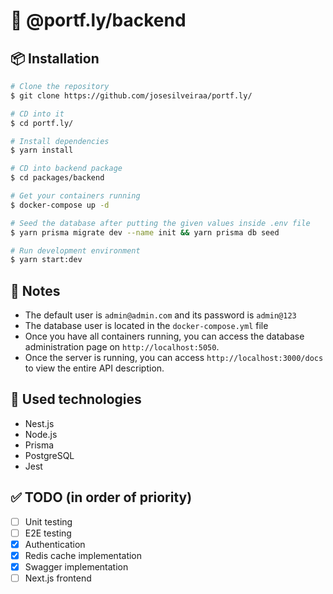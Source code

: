 # :rocket: @portf.ly/backend

## 📦 Installation

```bash
# Clone the repository
$ git clone https://github.com/josesilveiraa/portf.ly/

# CD into it
$ cd portf.ly/

# Install dependencies
$ yarn install

# CD into backend package
$ cd packages/backend

# Get your containers running
$ docker-compose up -d

# Seed the database after putting the given values inside .env file
$ yarn prisma migrate dev --name init && yarn prisma db seed

# Run development environment
$ yarn start:dev
```

## :closed_book: Notes

- The default user is `admin@admin.com` and its password is `admin@123`
- The database user is located in the `docker-compose.yml` file
- Once you have all containers running, you can access the database administration page on `http://localhost:5050`.
- Once the server is running, you can access `http://localhost:3000/docs` to view the entire API description.

## 🚀 Used technologies

- Nest.js
- Node.js
- Prisma
- PostgreSQL
- Jest

## ✅ TODO (in order of priority)

- [ ] Unit testing
- [ ] E2E testing
- [x] Authentication
- [x] Redis cache implementation
- [x] Swagger implementation
- [ ] Next.js frontend
